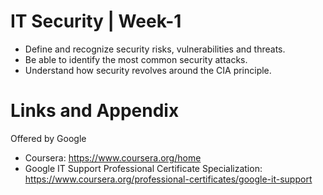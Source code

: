 # IT Security | Week-1

* Define and recognize security risks, vulnerabilities and threats.
* Be able to identify the most common security attacks.
* Understand how security revolves around the CIA principle.


Links and Appendix
========================================================
Offered by Google


- Coursera: https://www.coursera.org/home
- Google IT Support Professional Certificate Specialization: https://www.coursera.org/professional-certificates/google-it-support

